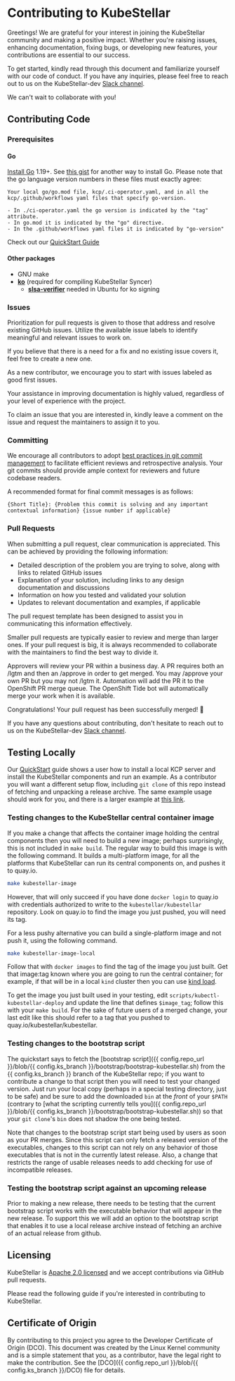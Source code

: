 # Contributing to KubeStellar
Greetings! We are grateful for your interest in joining the KubeStellar community and making a positive impact. Whether you're raising issues, enhancing documentation, fixing bugs, or developing new features, your contributions are essential to our success.

To get started, kindly read through this document and familiarize yourself with our code of conduct. If you have any inquiries, please feel free to reach out to us on the KubeStellar-dev [Slack channel](https://kubernetes.slack.com/archives/C058SUSL5AA/).

We can't wait to collaborate with you!

## Contributing Code

### Prerequisites

#### Go

[Install Go](https://golang.org/doc/install/) 1.19+.  See [this gist](https://gist.github.com/jniltinho/8758e15a9ef80a189fce) for another way to install Go.
  Please note that the go language version numbers in these files must exactly agree:
  
    Your local go/go.mod file, kcp/.ci-operator.yaml, and in all the kcp/.github/workflows yaml files that specify go-version.
    
    - In ./ci-operator.yaml the go version is indicated by the "tag" attribute.
    - In go.mod it is indicated by the "go" directive.
    - In the .github/workflows yaml files it is indicated by "go-version"
    
Check out our [QuickStart Guide](../../Getting-Started/quickstart/)

#### Other packages

- GNU make
- [__ko__](https://github.com/ko-build/ko) (required for compiling KubeStellar Syncer)
  - [__slsa-verifier__](https://github.com/slsa-framework) needed in Ubuntu for ko signing

### Issues
Prioritization for pull requests is given to those that address and resolve existing GitHub issues. Utilize the available issue labels to identify meaningful and relevant issues to work on.

If you believe that there is a need for a fix and no existing issue covers it, feel free to create a new one.

As a new contributor, we encourage you to start with issues labeled as good first issues.

Your assistance in improving documentation is highly valued, regardless of your level of experience with the project.

To claim an issue that you are interested in, kindly leave a comment on the issue and request the maintainers to assign it to you.

### Committing
We encourage all contributors to adopt [best practices in git commit management](https://gist.github.com/luismts/495d982e8c5b1a0ced4a57cf3d93cf60) to facilitate efficient reviews and retrospective analysis. Your git commits should provide ample context for reviewers and future codebase readers.

A recommended format for final commit messages is as follows:

```
{Short Title}: {Problem this commit is solving and any important contextual information} {issue number if applicable}
```
### Pull Requests
When submitting a pull request, clear communication is appreciated. This can be achieved by providing the following information:

- Detailed description of the problem you are trying to solve, along with links to related GitHub issues
- Explanation of your solution, including links to any design documentation and discussions
- Information on how you tested and validated your solution
- Updates to relevant documentation and examples, if applicable

The pull request template has been designed to assist you in communicating this information effectively.

Smaller pull requests are typically easier to review and merge than larger ones. If your pull request is big, it is always recommended to collaborate with the maintainers to find the best way to divide it.

Approvers will review your PR within a business day. A PR requires both an /lgtm and then an /approve in order to get merged. You may /approve your own PR but you may not /lgtm it. Automation will add the PR it to the OpenShift PR merge queue. The OpenShift Tide bot will automatically merge your work when it is available.

Congratulations! Your pull request has been successfully merged! 👏

If you have any questions about contributing, don't hesitate to reach out to us on the KubeStellar-dev [Slack channel](https://kubernetes.slack.com/archives/C058SUSL5AA/).

## Testing Locally

Our [QuickStart](../../Getting-Started/quickstart/)
 guide shows a user how to install a
local KCP server and install the KubeStellar components and run an
example.  As a contributor you will want a different setup flow,
including `git clone` of this repo instead of fetching and unpacking a
release archive.  The same example usage should work for you, and
there is a larger example at [this link](../../Coding%20Milestones/PoC2023q1/example1/).

### Testing changes to the KubeStellar central container image

If you make a change that affects the container image holding the
central components then you will need to build a new image; perhaps
surprisingly, this is not included in `make build`.  The regular way
to build this image is with the following command.  It builds a
multi-platform image, for all the platforms that KubeStellar can run
its central components on, and pushes it to quay.io.

```bash
make kubestellar-image
```

However, that will only succeed if you have done `docker login` to
quay.io with credentials authorized to write to the
`kubestellar/kubestellar` repository.  Look on quay.io to find the
image you just pushed, you will need its tag.

For a less pushy alternative you can build a single-platform image and
not push it, using the following command.

```bash
make kubestellar-image-local
```

Follow that with `docker images` to find the tag of the image you just
built.  Get that image:tag known where you are going to run the
central container; for example, if that will be in a local `kind`
cluster then you can use [kind
load](https://kind.sigs.k8s.io/docs/user/quick-start#loading-an-image-into-your-cluster).

To get the image you just built used in your testing, edit
`scripts/kubectl-kubestellar-deploy` and update the line that defines
`$image_tag`; follow this with your `make build`.  For the sake of
future users of a merged change, your last edit like this should refer
to a tag that you pushed to quay.io/kubestellar/kubestellar.

### Testing changes to the bootstrap script

The quickstart says to fetch the [bootstrap script]({{ config.repo_url }}/blob/{{ config.ks_branch }}/bootstrap/bootstrap-kubestellar.sh) from the {{ config.ks_branch }} branch of
the KubeStellar repo; if you want to contribute a change to that script then
you will need to test your changed version.  Just run your local copy
(perhaps in a special testing directory, just to be safe) and be sure
to add the downloaded `bin` at the _front_ of your `$PATH` (contrary
to [what the scripting currently tells
you]({{ config.repo_url }}/blob/{{ config.ks_branch }}/bootstrap/bootstrap-kubestellar.sh)) so that your `git clone`'s `bin` does not shadow the one being tested.

Note that changes to the bootstrap script start being used by users as
soon as your PR merges.  Since this script can only fetch a released
version of the executables, changes to this script can not rely on any
behavior of those executables that is not in the currently latest
release.  Also, a change that restricts the range of usable releases
needs to add checking for use of incompatible releases.

### Testing the bootstrap script against an upcoming release

Prior to making a new release, there needs to be testing that the
current bootstrap script works with the executable behavior that will
appear in the new release.  To support this we will add an option to
the bootstrap script that enables it to use a local release archive
instead of fetching an archive of an actual release from github.

## Licensing
KubeStellar is [Apache 2.0 licensed](LICENSE.md) and we accept contributions via
GitHub pull requests.

Please read the following guide if you're interested in contributing to KubeStellar.

## Certificate of Origin

By contributing to this project you agree to the Developer Certificate of
Origin (DCO). This document was created by the Linux Kernel community and is a
simple statement that you, as a contributor, have the legal right to make the
contribution. See the [DCO]({{ config.repo_url }}/blob/{{ config.ks_branch }}/DCO)</a> file for details.
